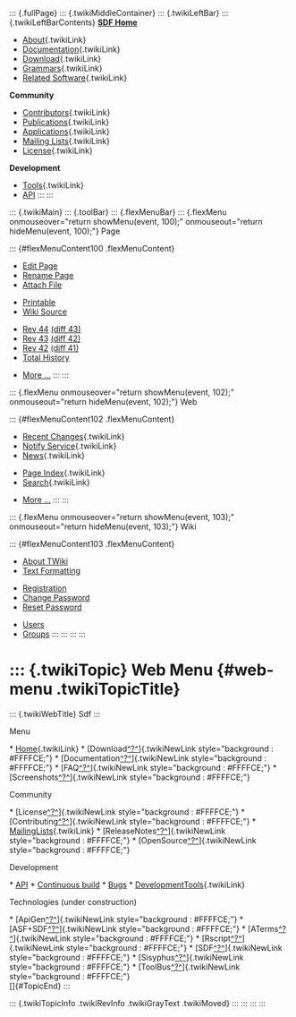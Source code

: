::: {.fullPage}
::: {.twikiMiddleContainer}
::: {.twikiLeftBar}
::: {.twikiLeftBarContents}
**[SDF Home](http://www.syntax-definition.org)**

-   [About](SdfLanguage){.twikiLink}
-   [Documentation](SdfDocumentation){.twikiLink}
-   [Download](SdfSoftware){.twikiLink}
-   [Grammars](SdfGrammars){.twikiLink}
-   [Related Software](SdfRelatedSoftware){.twikiLink}

**Community**

-   [Contributors](SdfDevelopment){.twikiLink}
-   [Publications](SdfPublications){.twikiLink}
-   [Applications](SdfApplications){.twikiLink}
-   [Mailing Lists](MailingList){.twikiLink}
-   [License](BSDLicense){.twikiLink}

**Development**

-   [Tools](DevelopmentTools){.twikiLink}
-   [API](http://homepages.cwi.nl/~daybuild/daily-docs)
:::
:::

::: {.twikiMain}
::: {.toolBar}
::: {.flexMenuBar}
::: {.flexMenu onmouseover="return showMenu(event, 100);" onmouseout="return hideMenu(event, 100);"}
Page

::: {#flexMenuContent100 .flexMenuContent}
-   [Edit
    Page](http://www.program-transformation.org/edit/Sdf/WebMenu?t=1536826614)
-   [Rename
    Page](http://www.program-transformation.org/rename/Sdf/WebMenu)
-   [Attach
    File](http://www.program-transformation.org/attach/Sdf/WebMenu)

<!-- -->

-   [Printable](http://www.program-transformation.org/view/Sdf/WebMenu?skin=print.pattern)
-   [Wiki
    Source](http://www.program-transformation.org/view/Sdf/WebMenu?skin=text&raw=on&contenttype=text/plain)

<!-- -->

-   [Rev
    44](http://www.program-transformation.org/view/Sdf/WebMenu?rev=1.44)
    [(diff 43)](http://www.program-transformation.org/rdiff/Sdf/WebMenu?rev1=1.44&rev2=1.43)
-   [Rev
    43](http://www.program-transformation.org/view/Sdf/WebMenu?rev=1.43)
    [(diff 42)](http://www.program-transformation.org/rdiff/Sdf/WebMenu?rev1=1.43&rev2=1.42)
-   [Rev
    42](http://www.program-transformation.org/view/Sdf/WebMenu?rev=1.42)
    [(diff 41)](http://www.program-transformation.org/rdiff/Sdf/WebMenu?rev1=1.42&rev2=1.41)
-   [Total
    History](http://www.program-transformation.org/rdiff/Sdf/WebMenu)

<!-- -->

-   [More
    \...](http://www.program-transformation.org/oops/Sdf/WebMenu?template=oopsmore&param1=1.44&param2=1.44)
:::
:::

::: {.flexMenu onmouseover="return showMenu(event, 102);" onmouseout="return hideMenu(event, 102);"}
Web

::: {#flexMenuContent102 .flexMenuContent}
-   [Recent Changes](WebChanges){.twikiLink}
-   [Notify Service](WebNotify){.twikiLink}
-   [News](WebNews){.twikiLink}

<!-- -->

-   [Page Index](WebIndex){.twikiLink}
-   [Search](WebSearch){.twikiLink}

<!-- -->

-   [More
    \...](http://www.program-transformation.org/oops/Sdf/WebMenu?template=oopsmore&param1=1.44&param2=1.44)
:::
:::

::: {.flexMenu onmouseover="return showMenu(event, 103);" onmouseout="return hideMenu(event, 103);"}
Wiki

::: {#flexMenuContent103 .flexMenuContent}
-   [About
    TWiki](http://www.program-transformation.org/view/TWiki/WebHome)
-   [Text
    Formatting](http://www.program-transformation.org/view/TWiki/TextFormattingRules)

<!-- -->

-   [Registration](http://www.program-transformation.org/view/TWiki/TWikiRegistration)
-   [Change
    Password](http://www.program-transformation.org/view/TWiki/ChangePassword)
-   [Reset
    Password](http://www.program-transformation.org/view/TWiki/ResetPassword)

<!-- -->

-   [Users](http://www.program-transformation.org/view/Main/TWikiUsers)
-   [Groups](http://www.program-transformation.org/view/Main/TWikiGroups)
:::
:::
:::
:::

::: {.twikiTopic}
Web Menu {#web-menu .twikiTopicTitle}
========

::: {.twikiWebTitle}
Sdf
:::

Menu

\* [Home](WebHome){.twikiLink} \*
[Download[^?^](http://www.program-transformation.org/edit/Sdf/Download?topicparent=Sdf.WebMenu)]{.twikiNewLink
style="background : #FFFFCE;"} \*
[Documentation[^?^](http://www.program-transformation.org/edit/Sdf/Documentation?topicparent=Sdf.WebMenu)]{.twikiNewLink
style="background : #FFFFCE;"} \*
[FAQ[^?^](http://www.program-transformation.org/edit/Sdf/FrequentlyAskedQuestions?topicparent=Sdf.WebMenu)]{.twikiNewLink
style="background : #FFFFCE;"} \*
[Screenshots[^?^](http://www.program-transformation.org/edit/Sdf/Screenshots?topicparent=Sdf.WebMenu)]{.twikiNewLink
style="background : #FFFFCE;"}

Community

\*
[License[^?^](http://www.program-transformation.org/edit/Sdf/License?topicparent=Sdf.WebMenu)]{.twikiNewLink
style="background : #FFFFCE;"} \*
[Contributing[^?^](http://www.program-transformation.org/edit/Sdf/Contributing?topicparent=Sdf.WebMenu)]{.twikiNewLink
style="background : #FFFFCE;"} \*
[MailingLists](MailingList){.twikiLink} \*
[ReleaseNotes[^?^](http://www.program-transformation.org/edit/Sdf/ReleaseNotes?topicparent=Sdf.WebMenu)]{.twikiNewLink
style="background : #FFFFCE;"} \*
[OpenSource[^?^](http://www.program-transformation.org/edit/Sdf/OpenSource?topicparent=Sdf.WebMenu)]{.twikiNewLink
style="background : #FFFFCE;"}

Development

\* [API](http://homepages.cwi.nl/~daybuild/daily-docs) \* [Continuous
build](http://sisyphus.sen.cwi.nl:8080/) \*
[Bugs](http://bugzilla.sen.cwi.nl:8080/index.cgi) \*
[DevelopmentTools](DevelopmentTools){.twikiLink}

Technologies (under construction)

\*
[ApiGen[^?^](http://www.program-transformation.org/edit/Sdf/ApiGen?topicparent=Sdf.WebMenu)]{.twikiNewLink
style="background : #FFFFCE;"} \*
[ASF+SDF[^?^](http://www.program-transformation.org/edit/Sdf/ASF+SDF?topicparent=Sdf.WebMenu)]{.twikiNewLink
style="background : #FFFFCE;"} \*
[ATerms[^?^](http://www.program-transformation.org/edit/Sdf/ATerms?topicparent=Sdf.WebMenu)]{.twikiNewLink
style="background : #FFFFCE;"} \*
[Rscript[^?^](http://www.program-transformation.org/edit/Sdf/Rscript?topicparent=Sdf.WebMenu)]{.twikiNewLink
style="background : #FFFFCE;"} \*
[SDF[^?^](http://www.program-transformation.org/edit/Sdf/SDF?topicparent=Sdf.WebMenu)]{.twikiNewLink
style="background : #FFFFCE;"} \*
[Sisyphus[^?^](http://www.program-transformation.org/edit/Sdf/Sisyphus?topicparent=Sdf.WebMenu)]{.twikiNewLink
style="background : #FFFFCE;"} \*
[ToolBus[^?^](http://www.program-transformation.org/edit/Sdf/ToolBus?topicparent=Sdf.WebMenu)]{.twikiNewLink
style="background : #FFFFCE;"}\
[]{#TopicEnd}
:::

::: {.twikiTopicInfo .twikiRevInfo .twikiGrayText .twikiMoved}
:::
:::
:::
:::
